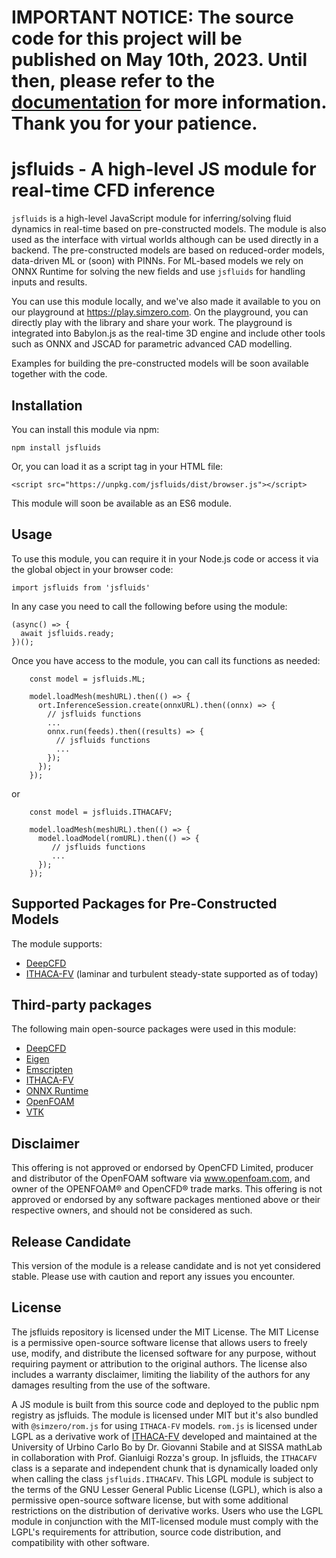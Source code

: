 # IMPORTANT NOTICE: The source code for this project will be published on May 10th, 2023. Until then, please refer to the [documentation](https://simzero.github.io/jsfluids/v0.2.0/) for more information. Thank you for your patience.

# jsfluids - A high-level JS module for real-time CFD inference

`jsfluids` is a high-level JavaScript module for inferring/solving fluid dynamics in real-time based on pre-constructed models. The module is also used as the interface with virtual worlds although can be used directly in a backend. The pre-constructed models are based on reduced-order models, data-driven ML or (soon) with PINNs. For ML-based models we rely on ONNX Runtime for solving the new fields and use `jsfluids` for handling inputs and results.

You can use this module locally, and we've also made it available to you on our playground at https://play.simzero.com. On the playground, you can directly play with the library and share your work. The playground is integrated into Babylon.js as the real-time 3D engine and include other tools such as ONNX and JSCAD for parametric advanced CAD modelling.

Examples for building the pre-constructed models will be soon available together with the code.

## Installation

You can install this module via npm:

```
npm install jsfluids
```

Or, you can load it as a script tag in your HTML file:

```
<script src="https://unpkg.com/jsfluids/dist/browser.js"></script>
```

This module will soon be available as an ES6 module.

## Usage

To use this module, you can require it in your Node.js code or access it via the global object in your browser code:

```
import jsfluids from 'jsfluids'
```

In any case you need to call the following before using the module:

```
(async() => {
  await jsfluids.ready;
})();
```

Once you have access to the module, you can call its functions as needed:

```
    const model = jsfluids.ML;

    model.loadMesh(meshURL).then(() => {
      ort.InferenceSession.create(onnxURL).then((onnx) => {
        // jsfluids functions
        ...
        onnx.run(feeds).then((results) => {
          // jsfluids functions
          ...
        });
      });
    });
```
or

```
    const model = jsfluids.ITHACAFV;

    model.loadMesh(meshURL).then(() => {
      model.loadModel(romURL).then(() => {
         // jsfluids functions
         ...
      });
    });
```

## Supported Packages for Pre-Constructed Models

The module supports:

- [DeepCFD](https://github.com/mdribeiro/DeepCFD)
- [ITHACA-FV](https://github.com/mathLab/ITHACA-FV) (laminar and turbulent steady-state supported as of today)

## Third-party packages

The following main open-source packages were used in this module:

- [DeepCFD](https://github.com/mdribeiro/DeepCFD)
- [Eigen](https://eigen.tuxfamily.org)
- [Emscripten](https://emscripten.org)
- [ITHACA-FV](https://github.com/mathLab/ITHACA-FV)
- [ONNX Runtime](https://onnxruntime.ai)
- [OpenFOAM](https://www.openfoam.com)
- [VTK](https://vtk.org)


## Disclaimer

This offering is not approved or endorsed by OpenCFD Limited, producer and distributor of the OpenFOAM software via www.openfoam.com, and owner of the OPENFOAM® and OpenCFD® trade marks. This offering is not approved or endorsed by any software packages mentioned above or their respective owners, and should not be considered as such.

## Release Candidate

This version of the module is a release candidate and is not yet considered stable. Please use with caution and report any issues you encounter.

## License

The jsfluids repository is licensed under the MIT License. The MIT License is a permissive open-source software license that allows users to freely use, modify, and distribute the licensed software for any purpose, without requiring payment or attribution to the original authors. The license also includes a warranty disclaimer, limiting the liability of the authors for any damages resulting from the use of the software.

A JS module is built from this source code and deployed to the public npm registry as jsfluids. The module is licensed under MIT but it's also bundled with `@simzero/rom.js` for using `ITHACA-FV` models. `rom.js` is licensed under LGPL as a derivative work of [ITHACA-FV](https://github.com/ITHACA-FV/ITHACA-FV) developed and maintained at the University of Urbino Carlo Bo by Dr. Giovanni Stabile and at SISSA mathLab in collaboration with Prof. Gianluigi Rozza's group. In jsfluids, the `ITHACAFV` class is a separate and independent chunk that is dynamically loaded only when calling the class `jsfluids.ITHACAFV`. This LGPL module is subject to the terms of the GNU Lesser General Public License (LGPL), which is also a permissive open-source software license, but with some additional restrictions on the distribution of derivative works. Users who use the LGPL module in conjunction with the MIT-licensed module must comply with the LGPL's requirements for attribution, source code distribution, and compatibility with other software.
